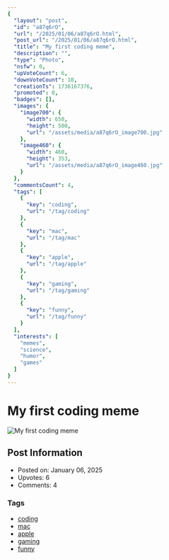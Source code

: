 ```yaml
---
{
  "layout": "post",
  "id": "a87q6rO",
  "url": "/2025/01/06/a87q6rO.html",
  "post_url": "/2025/01/06/a87q6rO.html",
  "title": "My first coding meme",
  "description": "",
  "type": "Photo",
  "nsfw": 0,
  "upVoteCount": 6,
  "downVoteCount": 10,
  "creationTs": 1736167376,
  "promoted": 0,
  "badges": [],
  "images": {
    "image700": {
      "width": 650,
      "height": 500,
      "url": "/assets/media/a87q6rO_image700.jpg"
    },
    "image460": {
      "width": 460,
      "height": 353,
      "url": "/assets/media/a87q6rO_image460.jpg"
    }
  },
  "commentsCount": 4,
  "tags": [
    {
      "key": "coding",
      "url": "/tag/coding"
    },
    {
      "key": "mac",
      "url": "/tag/mac"
    },
    {
      "key": "apple",
      "url": "/tag/apple"
    },
    {
      "key": "gaming",
      "url": "/tag/gaming"
    },
    {
      "key": "funny",
      "url": "/tag/funny"
    }
  ],
  "interests": [
    "memes",
    "science",
    "humor",
    "games"
  ]
}
---
```


# My first coding meme

![My first coding meme](/assets/media/a87q6rO_image700.jpg)

## Post Information

- Posted on: January 06, 2025
- Upvotes: 6
- Comments: 4

### Tags

- [coding](/tag/coding)
- [mac](/tag/mac)
- [apple](/tag/apple)
- [gaming](/tag/gaming)
- [funny](/tag/funny)

